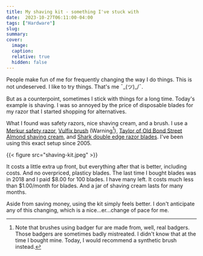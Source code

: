 ```yaml
---
title: My shaving kit - something I've stuck with
date:  2023-10-27T06:11:00-04:00
tags: ["Hardware"]
slug: 
summary: 
cover:
  image: 
  caption: 
  relative: true
  hidden: false
---
```



People make fun of me for frequently changing the way I do things. This is not undeserved. I like to try things. That's me ¯\_(ツ)_/¯.

But as a counterpoint, sometimes I stick with things for a long time. Today's example is shaving. I was so annoyed by the price of disposable blades for my razor that I started shopping for alternatives. 

What I found was safety razors, nice shaving cream, and a brush. I use a [Merkur safety razor](https://merkurshave.com/merkur-safety-razor-34c-straight-guard-german-9034001/), [Vulfix brush](https://www.diamondedgeltd.com/progress-vulfix-mayfair-403-shaving-brush-c2x20731684 ) (Warning[^brush]), [Taylor of Old Bond Street Almond shaving cream](https://www.tayloroldbondst.co.uk/collections/shaving-creams/products/almond-shaving-cream-bowl-150g), and [Shark double edge razor blades](https://www.amazon.com/Shark-Double-Blades-Stainless-blades/dp/B004RWZ1RE). I've been using this exact setup since 2005.

{{< figure src="shaving-kit.jpeg" >}}

It costs a little extra up front, but everything after that is better, including costs. And no overpriced, plasticy blades. The last time I bought blades was in 2018 and I paid $8.00 for 100 blades. I have many left. It costs much less than $1.00/month for blades. And a jar of shaving cream lasts for many months. 

Aside from saving money, using the kit simply feels better. I don't anticipate any of this changing, which is a nice...er...change of pace for me.

[^brush]: Note that brushes using badger fur are made from, well, real badgers. Those badgers are sometimes badly mistreated. I didn't know that at the time I bought mine. Today, I would recommend a synthetic brush instead.


